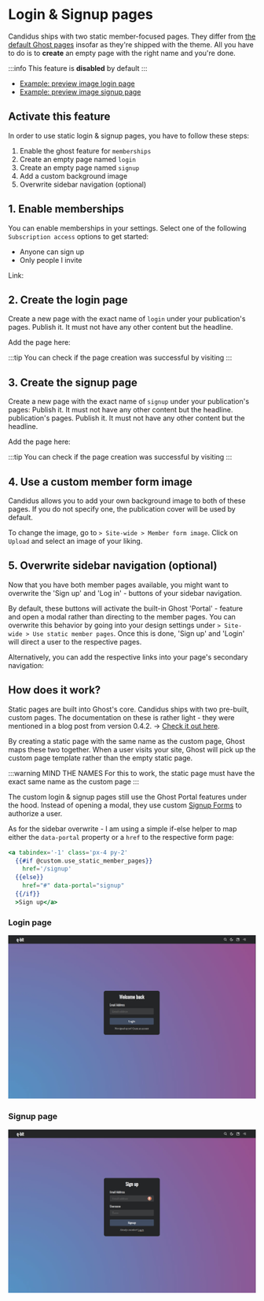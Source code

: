 <script setup>
  import SiteOutput from '../../../components/SiteOutput.vue'
  import Grid from '../../../components/Grid.vue';
</script>

# Login & Signup pages

Candidus ships with two static member-focused pages. They differ from [the default Ghost pages](https://ghost.org/docs/publishing/#pages) insofar as they're shipped with the theme. All you have to do is to **create** an empty page with the right name and you're done.

:::info
This feature is **disabled** by default
:::

- [Example: preview image login page](#login-page)
- [Example: preview image signup page](#signup-page)


## Activate this feature

In order to use static login & signup pages, you have to follow these steps:

1. Enable the ghost feature for `memberships`
2. Create an empty page named `login`
3. Create an empty page named `signup`
4.  Add a custom background image
5. Overwrite sidebar navigation (optional)

## 1. Enable memberships

You can enable memberships in your settings. Select one of the following `Subscription access` options to get started:

- Anyone can sign up
- Only people I invite

Link: <ClientOnly> <SiteOutput path="ghost/#/settings/members" /> </ClientOnly>

## 2. Create the login page

Create a new page with the exact name of `login` under your publication's pages. Publish it. It must not have any other content but the headline.

Add the page here: <ClientOnly> <SiteOutput path="ghost/#/pages" /> </ClientOnly>

:::tip
You can check if the page creation was successful by visiting <ClientOnly> <SiteOutput path="login" /> </ClientOnly>
:::

## 3. Create the signup page

Create a new page with the exact name of `signup` under your publication's pages:   Publish it. It must not have any other content but the headline.
 publication's pages. Publish it. It must not have any other content but the headline.

Add the page here: <ClientOnly> <SiteOutput path="ghost/#/pages" /></ClientOnly>

:::tip
You can check if the page creation was successful by visiting <ClientOnly> <SiteOutput path="signup" /></ClientOnly>
:::

## 4. Use a custom member form image

Candidus allows you to add your own background image to both of these pages. If you do not specify one, the publication cover will be used by default.

To change the image, go to <ClientOnly> <SiteOutput path="ghost/#/settings/design" /> </ClientOnly> `> Site-wide > Member form image`. Click on `Upload` and select an image of your liking.


## 5. Overwrite sidebar navigation (optional)

Now that you have both member pages available, you might want to overwrite the 'Sign up' and 'Log in' - buttons of your sidebar navigation.

By default, these buttons will activate the built-in Ghost 'Portal' - feature and open a modal rather than directing to the member pages. You can overwrite this behavior by going into your design settings under <ClientOnly> <SiteOutput path="ghost/#/settings/design" /> </ClientOnly> `> Site-wide > Use static member pages`. Once this is done, 'Sign up' and 'Login' will direct a user to the respective pages.

Alternatively, you can add the respective links into your page's secondary navigation: <ClientOnly> <SiteOutput path="ghost/#/settings/navigation" /></ClientOnly>

## How does it work?

Static pages are built into Ghost's core. Candidus ships with two pre-built, custom pages. The documentation on these is rather light - they were mentioned in a blog post from version 0.4.2. -> [Check it out here](https://ghost.org/changelog/new-for-themes-0-4-2/#custompagetemplates).

By creating a static page with the same name as the custom page, Ghost maps these two together. When a user visits your site, Ghost will pick up the custom page template rather than the empty static page.

:::warning MIND THE NAMES
For this to work, the static page must have the exact same name as the custom page
:::

The custom login & signup pages still use the Ghost Portal features under the hood. Instead of opening a modal, they use custom [Signup Forms](https://ghost.org/docs/themes/members/#signup-forms) to authorize a user.

As for the sidebar overwrite - I am using a simple if-else helper to map either the `data-portal` property or a `href` to the respective form page:

```hbs | Expanded for easier readablity
<a tabindex='-1' class='px-4 py-2'
  {{#if @custom.use_static_member_pages}}
    href='/signup'
  {{else}}
    href="#" data-portal="signup"
  {{/if}}
  >Sign up</a>
```

### Login page

![](../../assets/candidus-feature-static-page-login.png)

### Signup page

![](../../assets/candidus-feature-static-page-signup.png)